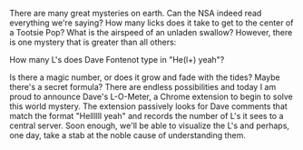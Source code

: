 There are many great mysteries on earth. Can the NSA indeed read everything we're saying? How many licks does it take to get to the center of a Tootsie Pop? What is the airspeed of an unladen swallow? However, there is one mystery that is greater than all others:

How many L's does Dave Fontenot type in "He(l+) yeah"? 

Is there a magic number, or does it grow and fade with the tides? Maybe there's a secret formula? There are endless possibilities and today I am proud to announce Dave's L-O-Meter, a Chrome extension to begin to solve this world mystery. The extension passively looks for Dave comments that match the format "Hellllll yeah" and records the number of L's it sees to a central server. Soon enough, we'll be able to visualize the L's and perhaps, one day, take a stab at the noble cause of understanding them.
